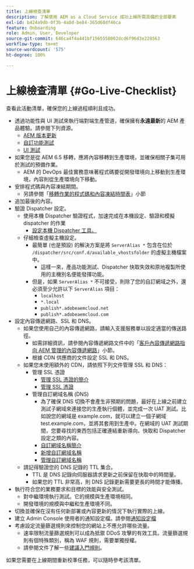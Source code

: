```yaml
---
title: 上線檢查清單
description: 了解使用 AEM as a Cloud Service 成功上線所需具備的全部要素
exl-id: b424a9db-0f3b-4a8d-be84-365d68df46ca
feature: Onboarding
role: Admin, User, Developer
source-git-commit: 646ca4f4a441bf1565558002dcd6f96d3e228563
workflow-type: tm+mt
source-wordcount: '575'
ht-degree: 100%

---
```


# 上線檢查清單 {#Go-Live-Checklist}

查看此活動清單，確保您的上線過程順利且成功。

* 透過功能性與 UI 測試來執行端對端生產管道，確保擁有&#x200B;**永遠最新**&#x200B;的 AEM 產品體驗。請參閱下列資源。
   * [AEM 版本更新](/help/implementing/deploying/aem-version-updates.md)
   * [自訂功能測試](/help/implementing/cloud-manager/functional-testing.md#custom-functional-testing)
   * [UI 測試](/help/implementing/cloud-manager/ui-testing.md)
* 如果您是從 AEM 6.5 移轉，應將內容移轉到生產環境，並確保相關子集可用於測試的預備作業。
   * AEM 的 DevOps 最佳實務意味著程式碼要從開發環境向上移動到生產環境，內容則從生產環境向下移動。
* 安排程式碼與內容凍結期間。
   * 另請參閱「[移轉作業的程式碼和內容凍結時間表](#code-content-freeze)」小節
* 追加最後的內容。
* 驗證 Dispatcher 設定。
   * 使用本機 Dispatcher 驗證程式，加速完成在本機設定、驗證和模擬 dispatcher 的作業
      * [設定本機 Dispatcher 工具。](https://experienceleague.adobe.com/docs/experience-manager-learn/cloud-service/local-development-environment-set-up/dispatcher-tools.html#prerequisites)
   * 仔細檢查虛擬主機設定。
      * 最簡單 (也是預設) 的解決方案是將 `ServerAlias *` 包含在位於 `/dispatcher/src/conf.d/available_vhostsfolder` 的虛擬主機檔案中。
         * 這樣一來，產品功能測試、Dispatcher 快取失效和原地複製所使用的主機別名便能發揮功能。
      * 但是，如果 `ServerAlias *` 不可接受，則除了您的自訂網域之外，還必須至少允許以下 `ServerAlias` 項目：
         * `localhost`
         * `*.local`
         * `publish*.adobeaemcloud.net`
         * `publish*.adobeaemcloud.com`
* 設定內容傳遞網路、SSL 和 DNS。
   * 如果您使用自己的內容傳遞網路，請輸入支援服務單以設定適當的傳送路徑。
      * 如需詳細資訊，請參閱內容傳遞網路文件中的「[客戶內容傳遞網路指向 AEM 管理的內容傳遞網路](/help/implementing/dispatcher/cdn.md#point-to-point-cdn)」小節。
      * 根據 CDN 供應商的文件設定 SSL 和 DNS。
   * 如果您未使用額外的 CDN，請依照下列文件管理 SSL 和 DNS：
      * 管理 SSL 憑證
         * [管理 SSL 憑證的簡介](/help/implementing/cloud-manager/managing-ssl-certifications/introduction.md)
         * [管理 SSL 憑證](/help/implementing/cloud-manager/managing-ssl-certifications/managing-certificates.md)
      * 管理自訂網域名稱 (DNS)
         * 為了確保 DNS 切換不會產生非預期的問題，最好在上線之前建立測試子網域來連接您的生產執行個體，並完成一次 UAT 測試。比如說您的網域是 example.com，就可以建立一個子網域 test.example.com，並將其套用到生產中。在網域的 UAT 測試期間，您要尋找的東西包括正確連結重新導向、快取和 Dispatcher 設定之類的內容。
         * [自訂網域名稱簡介](/help/implementing/cloud-manager/custom-domain-names/introduction.md)
         * [新增自訂網域名稱](/help/implementing/cloud-manager/custom-domain-names/add-custom-domain-name.md)
         * [管理自訂網域名稱](/help/implementing/cloud-manager/custom-domain-names/managing-custom-domain-names.md)
   * 請記得驗證您的 DNS 記錄的 TTL 集合。
      * TTL 是 DNS 記錄向伺服器請求更新之前保留在快取中的時間量。
      * 如果您的 TTL 非常高，則 DNS 記錄更新需要更長的時間才能傳播。
* 執行符合您的業務要求和目標的效能與安全測試。
   * 對中繼環境執行測試。它的規模與生產環境相同。
   * 開發環境的規模與中繼和生產環境不同。
* 切換並確保在沒有任何新部署或內容更新的情況下執行實際的上線。
* 建立 Admin Console 使用者的通知設定檔。請參閱[通知設定檔](/help/journey-onboarding/notification-profiles.md)
* 考慮設定流量篩選規則來控制您的網站上不應允許哪些流量。
   * 速率限制流量篩選規則可以成為抵禦 DDoS 攻擊的有效工具。流量篩選規則有個特殊類別，稱為 WAF 規則，需要單獨授權。
   * 請參閱文件了解一些[建議入門規則](/help/security/traffic-filter-rules-including-waf.md#recommended-starter-rules)。

如果您需要在上線期間重新校準任務，可以隨時參考該清單。
